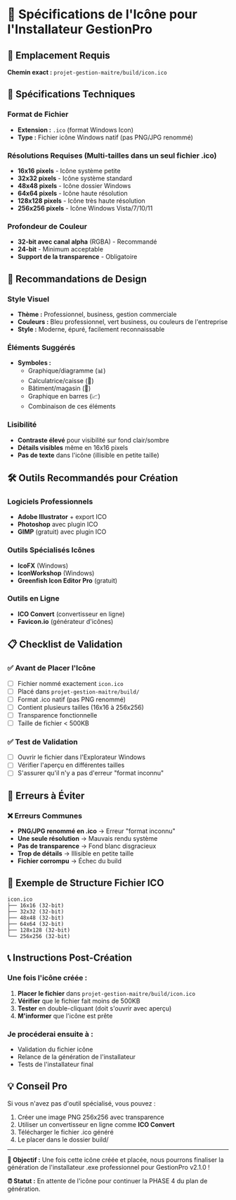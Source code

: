# 🎨 Spécifications de l'Icône pour l'Installateur GestionPro

## 📍 Emplacement Requis

**Chemin exact :** `projet-gestion-maitre/build/icon.ico`

## 📏 Spécifications Techniques

### Format de Fichier
- **Extension :** `.ico` (format Windows Icon)
- **Type :** Fichier icône Windows natif (pas PNG/JPG renommé)

### Résolutions Requises (Multi-tailles dans un seul fichier .ico)
- **16x16 pixels** - Icône système petite
- **32x32 pixels** - Icône système standard
- **48x48 pixels** - Icône dossier Windows
- **64x64 pixels** - Icône haute résolution
- **128x128 pixels** - Icône très haute résolution
- **256x256 pixels** - Icône Windows Vista/7/10/11

### Profondeur de Couleur
- **32-bit avec canal alpha** (RGBA) - Recommandé
- **24-bit** - Minimum acceptable
- **Support de la transparence** - Obligatoire

## 🎨 Recommandations de Design

### Style Visuel
- **Thème :** Professionnel, business, gestion commerciale
- **Couleurs :** Bleu professionnel, vert business, ou couleurs de l'entreprise
- **Style :** Moderne, épuré, facilement reconnaissable

### Éléments Suggérés
- **Symboles :** 
  - Graphique/diagramme (📊)
  - Calculatrice/caisse (🧮)
  - Bâtiment/magasin (🏪)
  - Graphique en barres (📈)
  - Combinaison de ces éléments

### Lisibilité
- **Contraste élevé** pour visibilité sur fond clair/sombre
- **Détails visibles** même en 16x16 pixels
- **Pas de texte** dans l'icône (illisible en petite taille)

## 🛠️ Outils Recommandés pour Création

### Logiciels Professionnels
- **Adobe Illustrator** + export ICO
- **Photoshop** avec plugin ICO
- **GIMP** (gratuit) avec plugin ICO

### Outils Spécialisés Icônes
- **IcoFX** (Windows)
- **IconWorkshop** (Windows)
- **Greenfish Icon Editor Pro** (gratuit)

### Outils en Ligne
- **ICO Convert** (convertisseur en ligne)
- **Favicon.io** (générateur d'icônes)

## 📋 Checklist de Validation

### ✅ Avant de Placer l'Icône
- [ ] Fichier nommé exactement `icon.ico`
- [ ] Placé dans `projet-gestion-maitre/build/`
- [ ] Format .ico natif (pas PNG renommé)
- [ ] Contient plusieurs tailles (16x16 à 256x256)
- [ ] Transparence fonctionnelle
- [ ] Taille de fichier < 500KB

### ✅ Test de Validation
- [ ] Ouvrir le fichier dans l'Explorateur Windows
- [ ] Vérifier l'aperçu en différentes tailles
- [ ] S'assurer qu'il n'y a pas d'erreur "format inconnu"

## 🚨 Erreurs à Éviter

### ❌ Erreurs Communes
- **PNG/JPG renommé en .ico** → Erreur "format inconnu"
- **Une seule résolution** → Mauvais rendu système
- **Pas de transparence** → Fond blanc disgracieux
- **Trop de détails** → Illisible en petite taille
- **Fichier corrompu** → Échec du build

## 🎯 Exemple de Structure Fichier ICO

```
icon.ico
├── 16x16 (32-bit)
├── 32x32 (32-bit)
├── 48x48 (32-bit)
├── 64x64 (32-bit)
├── 128x128 (32-bit)
└── 256x256 (32-bit)
```

## 📞 Instructions Post-Création

### Une fois l'icône créée :

1. **Placer le fichier** dans `projet-gestion-maitre/build/icon.ico`
2. **Vérifier** que le fichier fait moins de 500KB
3. **Tester** en double-cliquant (doit s'ouvrir avec aperçu)
4. **M'informer** que l'icône est prête

### Je procéderai ensuite à :
- Validation du fichier icône
- Relance de la génération de l'installateur
- Tests de l'installateur final

## 💡 Conseil Pro

Si vous n'avez pas d'outil spécialisé, vous pouvez :
1. Créer une image PNG 256x256 avec transparence
2. Utiliser un convertisseur en ligne comme **ICO Convert**
3. Télécharger le fichier .ico généré
4. Le placer dans le dossier build/

---

**🎯 Objectif :** Une fois cette icône créée et placée, nous pourrons finaliser la génération de l'installateur .exe professionnel pour GestionPro v2.1.0 !

**⏰ Statut :** En attente de l'icône pour continuer la PHASE 4 du plan de génération.
